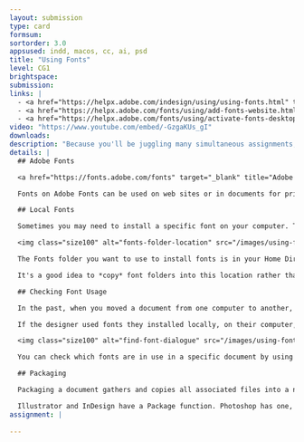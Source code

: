 ```yaml
---
layout: submission
type: card
formsum: 
sortorder: 3.0
appsused: indd, macos, cc, ai, psd
title: "Using Fonts"
level: CG1
brightspace: 
submission:
links: |
  - <a href="https://helpx.adobe.com/indesign/using/using-fonts.html" target="_blank" title="Using Fonts">Using Fonts</a>
  - <a href="https://helpx.adobe.com/fonts/using/add-fonts-website.html" target="_blank" title="Adobe Fonts: Add Fonts to Your Web Site">Adobe Fonts: Add Fonts to Your Web Site</a>
  - <a href="https://helpx.adobe.com/fonts/using/activate-fonts-desktop.html" target="_blank" title="Adobe Fonts: Sync Fonts">Adobe Fonts: Sync Fonts</a>
video: "https://www.youtube.com/embed/-GzgaKUs_gI"
downloads: 
description: "Because you'll be juggling many simultaneous assignments, you'll need to activate and deactivate fonts. Most of the time, you'll use fonts from Adobe Fonts. The odd time, you'll need to install fonts on your computer."
details: |
  ## Adobe Fonts

  <a href="https://fonts.adobe.com/fonts" target="_blank" title="Adobe Fonts">Adobe Fonts</a> is an online font subscription service. As a participant in a *Bring Your Own Device* (BYOD) program at Algonquin College, you have access to the service.

  Fonts on Adobe Fonts can be used on web sites or in documents for print.

  ## Local Fonts

  Sometimes you may need to install a specific font on your computer. The video above shows you how to set up a simple font management system that doesn't require installing any software.

  <img class="size100" alt="fonts-folder-location" src="/images/using-fonts/fonts-folder-location.jpg">

  The Fonts folder you want to use to install fonts is in your Home Directory's Library folder. To get to it, go to the Finder's Go menu. Hold the Option key, then choose Library.

  It's a good idea to *copy* font folders into this location rather than move them. If you copy them, the originals will stay in place, with your project. Every once in a while, you can move all fonts in the Fonts folder to the trash without having to worry about losing the originals.

  ## Checking Font Usage

  In the past, when you moved a document from one computer to another, you needed to move the fonts along with it. If you didn't the document wouldn't look the same when opened. With the advent of online font services like Adobe Fonts, this is less of a concern. If you're using Adobe Fonts, when you open the document, you're prompted to activate the fonts requested by that document.

  If the designer used fonts they installed locally, on their computer, those fonts need to move with the document. That's what InDesign's & Illustrator's <span class="command">File > Package...</span> function is for.

  <img class="size100" alt="find-font-dialogue" src="/images/using-fonts/find-font-dialogue.jpg">

  You can check which fonts are in use in a specific document by using <span class="command">Type > Find Font...</span> in InDesign and in Illustrator. You can see that you can substitute fonts from this dialogue with the <span class="command">Change</span> button.

  ## Packaging

  Packaging a document gathers and copies all associated files into a new folder. These files include the original document, placed images and fonts. The packaging process does not gather Adobe Fonts.

  Illustrator and InDesign have a Package function. Photoshop has one, but it's not used for the same reasons. Photoshop's Package function does not gather fonts. It only gathers linked images.
assignment: |
  
---
```

